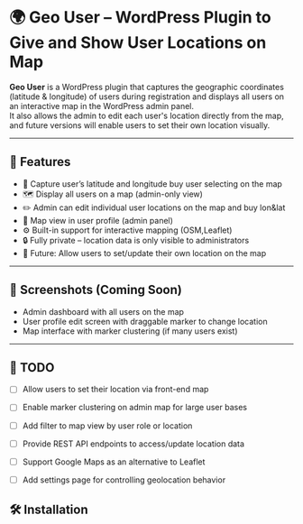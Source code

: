 # 🌍 Geo User – WordPress Plugin to Give and Show User Locations on Map

**Geo User** is a WordPress plugin that captures the geographic coordinates (latitude & longitude) of users during registration and displays all users on an interactive map in the WordPress admin panel.  
It also allows the admin to edit each user's location directly from the map, and future versions will enable users to set their own location visually.

---

## 🚀 Features

- 📍 Capture user’s latitude and longitude buy user selecting on the map
- 🗺 Display all users on a map (admin-only view)
- ✏️ Admin can edit individual user locations on the map and buy lon&lat
- 🧭 Map view in user profile (admin panel)
- ⚙️ Built-in support for interactive mapping (OSM,Leaflet)
- 🔒 Fully private – location data is only visible to administrators
- 🔄 Future: Allow users to set/update their own location on the map

---

## 📸 Screenshots (Coming Soon)
- Admin dashboard with all users on the map  
- User profile edit screen with draggable marker to change location  
- Map interface with marker clustering (if many users exist)

---

## 📝 TODO

- [ ] Allow users to set their location via front-end map
- [ ] Enable marker clustering on admin map for large user bases
- [ ] Add filter to map view by user role or location
- [ ] Provide REST API endpoints to access/update location data
- [ ] Support Google Maps as an alternative to Leaflet
- [ ] Add settings page for controlling geolocation behavior


## 🛠 Installation